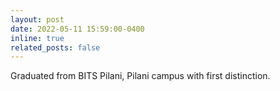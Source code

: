 ```yaml
---
layout: post
date: 2022-05-11 15:59:00-0400
inline: true
related_posts: false
---
```


Graduated from BITS Pilani, Pilani campus with first distinction.
